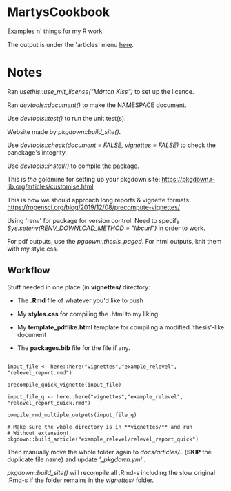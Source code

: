 # MartysCookbook
Examples n' things for my R work

The output is under the 'articles' menu [here](https://martynk.github.io/MartysCookbook/).

# Notes

Ran *usethis::use_mit_license("Márton Kiss")* to set up the licence.  

Ran *devtools::document()* to make the NAMESPACE document.  

Use *devtools::test()* to run the unit test(s).  

Website made by *pkgdown::build_site()*.

Use *devtools::check(document = FALSE, vignettes = FALSE)* to check the panckage's integrity.

Use *devtools::install()* to compile the package.

This is *the* goldmine for setting up your pkgdown site:
https://pkgdown.r-lib.org/articles/customise.html 

This is how we should approach long reports & vignette formats:
https://ropensci.org/blog/2019/12/08/precompute-vignettes/ 

Using 'renv' for package for version control.
Need to specify *Sys.setenv(RENV_DOWNLOAD_METHOD = "libcurl")* in order to work.

For pdf outputs, use the *pgdown::thesis_paged*. For html outputs, knit them with  my style.css.

## Workflow

Stuff needed in one place (in **vignettes/** directory:

 - The **.Rmd** file of whatever you'd like to push  
 
 - My **styles.css** for compiling the .html to my liking  
 
 - My **template_pdflike.html** template for compiling a modified 'thesis'-like document  
 
 - The **packages.bib** file for the file if any.  
 

```

input_file <- here::here("vignettes","example_relevel", "relevel_report.rmd")  

precompile_quick_vignette(input_file)  

input_file_q <- here::here("vignettes","example_relevel", "relevel_report_quick.rmd")  

compile_rmd_multiple_outputs(input_file_q)  

# Make sure the whole directory is in **vignettes/** and run
# Without extension!
pkgdown::build_article("example_relevel/relevel_report_quick")

```

Then manually move the whole folder again to *docs/articles/..* (**SKIP** the duplicate file name) and update *'_pkgdown.yml'*.

*pkgdown::build_site()* will recompile all .Rmd-s including the slow original .Rmd-s if the folder remains in the *vignettes/* folder.


